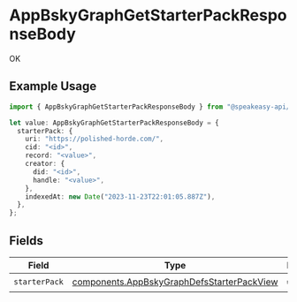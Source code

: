 # AppBskyGraphGetStarterPackResponseBody

OK

## Example Usage

```typescript
import { AppBskyGraphGetStarterPackResponseBody } from "@speakeasy-api/bluesky/models/operations";

let value: AppBskyGraphGetStarterPackResponseBody = {
  starterPack: {
    uri: "https://polished-horde.com/",
    cid: "<id>",
    record: "<value>",
    creator: {
      did: "<id>",
      handle: "<value>",
    },
    indexedAt: new Date("2023-11-23T22:01:05.887Z"),
  },
};
```

## Fields

| Field                                                                                                    | Type                                                                                                     | Required                                                                                                 | Description                                                                                              |
| -------------------------------------------------------------------------------------------------------- | -------------------------------------------------------------------------------------------------------- | -------------------------------------------------------------------------------------------------------- | -------------------------------------------------------------------------------------------------------- |
| `starterPack`                                                                                            | [components.AppBskyGraphDefsStarterPackView](../../models/components/appbskygraphdefsstarterpackview.md) | :heavy_check_mark:                                                                                       | N/A                                                                                                      |